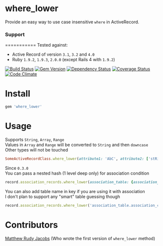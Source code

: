 where_lower
===========

Provide an easy way to use case insensitive `where` in ActiveRecord.

### Support
===========
Tested against:
- Active Record of version `3.1`, `3.2` and `4.0`
- Ruby `1.9.2`, `1.9.3`, `2.0.0` (except Rails 4 with `1.9.2`)

[![Build Status](https://travis-ci.org/PikachuEXE/where_lower.png?branch=master)](https://travis-ci.org/PikachuEXE/where_lower)
[![Gem Version](https://badge.fury.io/rb/where_lower.png)](http://badge.fury.io/rb/where_lower)
[![Dependency Status](https://gemnasium.com/PikachuEXE/where_lower.png)](https://gemnasium.com/PikachuEXE/where_lower)
[![Coverage Status](https://coveralls.io/repos/PikachuEXE/where_lower/badge.png)](https://coveralls.io/r/PikachuEXE/where_lower)
[![Code Climate](https://codeclimate.com/github/PikachuEXE/where_lower.png)](https://codeclimate.com/github/PikachuEXE/where_lower)

Install
=======

```ruby
gem 'where_lower'
```

Usage
=====
Supports `String`, `Array`, `Range`  
Values in `Array` and `Range` will be converted to `String` and then `downcase`  
Other types will not be touched

```ruby
SomeActiveRecordClass.where_lower(attribute1: 'AbC', attribute2: ['stRing', 123, :symBol], attribute3: ('AA'..'AZ'))
```

Since `0.3.0`  
You can pass a nested hash (1 level deep only) for association condition
```ruby
record.association_records.where_lower(association_table: {association_column: value})
```

You can also add table name in key if you are using it with association  
I don't plan to support any "smart" table guessing though
```ruby
record.association_records.where_lower('association_table.association_column' => value)
```

Contributors
============
[Matthew Rudy Jacobs](https://github.com/matthewrudy) (Who wrote the first version of `where_lower` method)

